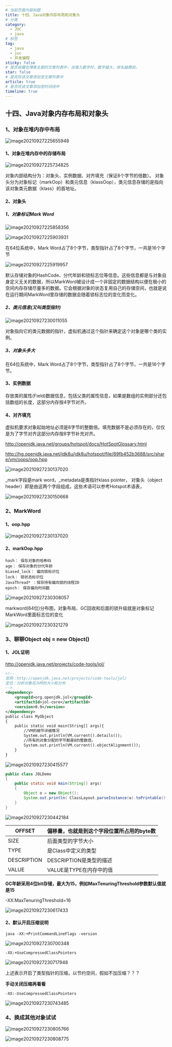 ```yaml
---
# 当前页面内容标题
title: 十四、Java对象内存布局和对象头
# 分类
category:
  - JUC
  - java
# 标签
tag: 
  - java
  - juc
  - 并发编程
sticky: false
# 是否收藏在博客主题的文章列表中，当填入数字时，数字越大，排名越靠前。
star: false
# 是否将该文章添加至文章列表中
article: true
# 是否将该文章添加至时间线中
timeline: true
---
```


## 十四、Java对象内存布局和对象头

### 1、对象在堆内存中布局

![image20210927225655948](./images/image-20210927225655948.png)

#### 1、对象在堆内存中的存储布局

![image20210927225734825](./images/image-20210927225734825.png)

对象内部结构分为：对象头、实例数据、对齐填充（保证8个字节的倍数）。 对象头分为对象标记（markOop）和类元信息（klassOop），类元信息存储的是指向该对象类元数据（klass）的首地址。

#### 2、对象头

##### 1、对象标记Mark Word

![image20210927225858356](./images/image-20210927225858356.png)

![image20210927225903931](./images/image-20210927225903931.png)

在64位系统中，Mark Word占了8个字节，类型指针占了8个字节，一共是16个字节

![image20210927225919957](./images/image-20210927225919957.png)

 默认存储对象的HashCode、分代年龄和锁标志位等信息。这些信息都是与对象自身定义无关的数据，所以MarkWord被设计成一个非固定的数据结构以便在极小的空间内存存储尽量多的数据。它会根据对象的状态复用自己的存储空间，也就是说在运行期间MarkWord里存储的数据会随着锁标志位的变化而变化。

##### 2、类元信息(又叫类型指针)

![image20210927230011055](./images/image-20210927230011055.png)

对象指向它的类元数据的指针，虚拟机通过这个指针来确定这个对象是哪个类的实例。

##### 3、对象头多大

在64位系统中，Mark Word占了8个字节，类型指针占了8个字节，一共是16个字节。

#### 3、实例数据

存放类的属性(Field)数据信息，包括父类的属性信息，如果是数组的实例部分还包括数组的长度，这部分内存按4字节对齐。

#### 4、对齐填充

虚拟机要求对象起始地址必须是8字节的整数倍。填充数据不是必须存在的，仅仅是为了字节对齐这部分内存按8字节补充对齐。

http://openjdk.java.net/groups/hotspot/docs/HotSpotGlossary.html

http://hg.openjdk.java.net/jdk8u/jdk8u/hotspot/file/89fb452b3688/src/share/vm/oops/oop.hpp

![image20210927230137020](./images/image-20210927230137020.png)

_mark字段是mark word，_metadata是类指针klass pointer， 对象头（object header）即是由这两个字段组成，这些术语可以参考Hotspot术语表，

![image20210927230150668](./images/image-20210927230150668.png)

### 2、MarkWord

#### 1、oop.hpp

![image20210927230137020](./images/image-20210927230137020.png)

#### 2、markOop.hpp

```
hash： 保存对象的哈希码
age： 保存对象的分代年龄
biased_lock： 偏向锁标识位
lock： 锁状态标识位
JavaThread* ：保存持有偏向锁的线程ID
epoch： 保存偏向时间戳
```

![image20210927230308057](./images/image-20210927230308057.png)

markword(64位)分布图，对象布局、GC回收和后面的锁升级就是对象标记MarkWord里面标志位的变化

![image20210927230321279](./images/image-20210927230321279.png)

### 3、聊聊Object obj = new Object()

#### 1、JOL证明

http://openjdk.java.net/projects/code-tools/jol/

```xml
<!--
官网：http://openjdk.java.net/projects/code-tools/jol/
定位：分析对象在JVM的大小和分布
-->
<dependency>
    <groupId>org.openjdk.jol</groupId>
    <artifactId>jol-core</artifactId>
    <version>0.9</version>
</dependency>
public class MyObject
{
    public static void main(String[] args){
        //VM的细节详细情况
        System.out.println(VM.current().details());
        //所有的对象分配的字节都是8的整数倍。
        System.out.println(VM.current().objectAlignment());
    }
}
```

![image20210927230415577](./images/image-20210927230415577.png)

```java
public class JOLDemo
{
    public static void main(String[] args)
    {
        Object o = new Object();
        System.out.println( ClassLayout.parseInstance(o).toPrintable());
    }
}
```

![image20210927230442184](./images/image-20210927230442184.png)

| OFFSET      | 偏移量，也就是到这个字段位置所占用的byte数 |
| ----------- | ----------------------- |
| SIZE        | 后面类型的字节大小               |
| TYPE        | 是Class中定义的类型            |
| DESCRIPTION | DESCRIPTION是类型的描述       |
| VALUE       | VALUE是TYPE在内存中的值        |

**GC年龄采用4位bit存储，最大为15，例如MaxTenuringThreshold参数默认值就是15**

-XX:MaxTenuringThreshold=16

![image20210927230617433](./images/image-20210927230617433.png)

#### 2、默认开启压缩说明

```
java -XX:+PrintCommandLineFlags -version
```

![image20210927230700348](./images/image-20210927230700348.png)

```
-XX:+UseCompressedClassPointers
```

![image20210927230717948](./images/image-20210927230717948.png)

上述表示开启了类型指针的压缩，以节约空间，假如不加压缩？？？

**手动关闭压缩再看看**

```
-XX:-UseCompressedClassPointers
```

![image20210927230743485](./images/image-20210927230743485.png)

### 4、换成其他对象试试

![image20210927230805766](./images/image-20210927230805766.png)

![image20210927230808775](./images/image-20210927230808775.png)
